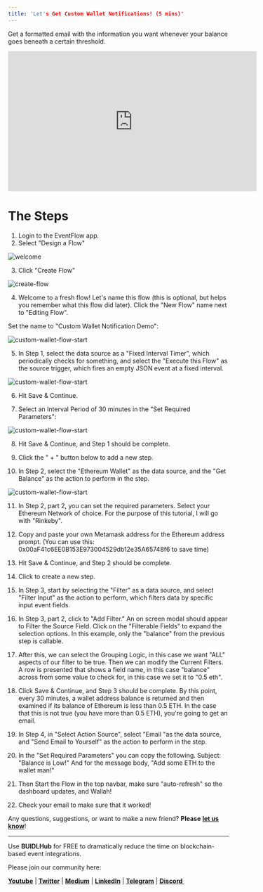 ```yaml
---
title: 'Let's Get Custom Wallet Notifications! (5 mins)'
---
```


Get a formatted email with the information you want whenever your balance goes beneath a certain threshold.

<iframe width="567" height="319" src="https://www.youtube.com/embed/zh37XlSw1Mo" frameborder="0" allow="accelerometer; autoplay; encrypted-media; gyroscope; picture-in-picture" allowfullscreen></iframe>

# The Steps

1. Login to the EventFlow app.
2. Select "Design a Flow"

![welcome](https://github.com/BUIDLHub/docs/tree/master/src/assets/images/introduction/welcome.png)

3. Click "Create Flow"

![create-flow](https://github.com/BUIDLHub/docs/tree/master/src/assets/images/getting-started/create-flow.png)

4. Welcome to a fresh flow! Let's name this flow (this is optional, but helps you remember what this flow did later). Click the "New Flow" name next to "Editing Flow".

Set the name to "Custom Wallet Notification Demo":

![custom-wallet-flow-start](https://github.com/BUIDLHub/docs/tree/master/src/assets/images/getting-started/custom-wallet/custom-wallet-flow-start.png)

5. In Step 1, select the data source as a "Fixed Interval Timer", which periodically checks for something, and select the "Execute this Flow" as the source trigger, which fires an empty JSON event at a fixed interval.

![custom-wallet-flow-start](https://github.com/BUIDLHub/docs/tree/master/src/assets/images/getting-started/custom-wallet/custom-wallet-execute-this-flow.png)

6. Hit Save & Continue.

7. Select an Interval Period of 30 minutes in the "Set Required Parameters":

![custom-wallet-flow-start](https://github.com/BUIDLHub/docs/tree/master/src/assets/images/getting-started/custom-wallet/custom-wallet-required-parameters.png)

8. Hit Save & Continue, and Step 1 should be complete.

9. Click the " + " button below to add a new step.

10. In Step 2, select the "Ethereum Wallet" as the data source, and the "Get Balance" as the action to perform in the step.

![custom-wallet-flow-start](https://github.com/BUIDLHub/docs/gatsby-gitbook-starter/src/assets/images/getting-started/custom-wallet/custom-wallet-get-eth-balance.png)

11. In Step 2, part 2, you can set the required parameters. Select your Ethereum Network of choice. For the purpose of this tutorial, I will go with "Rinkeby".

12. Copy and paste your own Metamask address for the Ethereum address prompt. (You can use this: 0x00aF41c6EE0B153E973004529db12e35A65748f6 to save time)

13. Hit Save & Continue, and Step 2 should be complete.

14. Click to create a new step.

15. In Step 3, start by selecting the "Filter" as a data source, and select "Filter Input" as the action to perform, which filters data by specific input event fields.

16. In Step 3, part 2, click to "Add Filter." An on screen modal should appear to Filter the Source Field. Click on the "Filterable Fields" to expand the selection options. In this example, only the "balance" from the previous step is callable.

17. After this, we can select the Grouping Logic, in this case we want "ALL" aspects of our filter to be true. Then we can modify the Current Filters. A row is presented that shows a field name, in this case "balance" across from some value to check for, in this case we set it to "0.5 eth".

18. Click Save & Continue, and Step 3 should be complete. By this point, every 30 minutes, a wallet address balance is returned and then examined if its balance of Ethereum is less than 0.5 ETH. In the case that this is not true (you have more than 0.5 ETH), you're going to get an email.

19. In Step 4, in "Select Action Source", select "Email "as the data source, and "Send Email to Yourself" as the action to perform in the step.

20. In the "Set Required Parameters" you can copy the following. Subject: "Balance is Low!" And for the message body, "Add some ETH to the wallet man!"

21. Then Start the Flow in the top navbar, make sure "auto-refresh" so the dashboard updates, and Wallah!

22. Check your email to make sure that it worked!

Any questions, suggestions, or want to make a new friend? **Please** [**let us know**](support@buidlhub.com)!

---

Use **BUIDLHub** for FREE to dramatically reduce the time on blockchain-based event integrations.

Please join our community here:

[**Youtube**](https://www.youtube.com/channel/UCBudqf1FNGwtOrPL8f99lCA/featured) | [**Twitter**](https://twittter.com/buidlhub) | [**Medium**](https://medium.com/buidlhub​) | [**LinkedIn**](https://www.linkedin.com/company/buidlhub/​) | [**Telegram**](https://t.me/buidlhub​) | [**Discord** ](https://discord.gg/fQtpeT2​)
​

